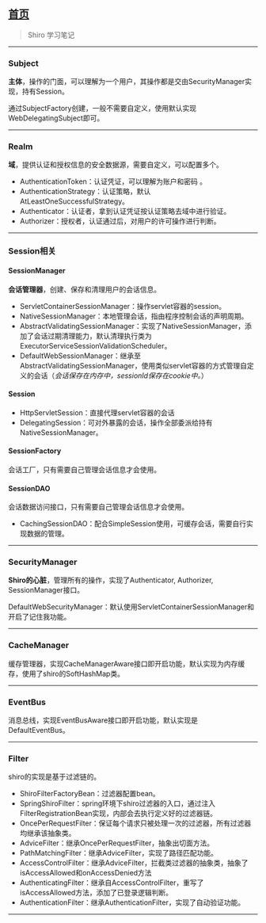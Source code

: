 ## [首页](https://kingkh1995.github.io/blog/)
> Shiro 学习笔记

***

### Subject

**主体**，操作的门面，可以理解为一个用户，其操作都是交由SecurityManager实现，持有Session。

通过SubjectFactory创建，一般不需要自定义，使用默认实现WebDelegatingSubject即可。

***

### Realm

**域**，提供认证和授权信息的安全数据源，需要自定义，可以配置多个。

- AuthenticationToken：认证凭证，可以理解为账户和密码 。
- AuthenticationStrategy：认证策略，默认AtLeastOneSuccessfulStrategy。
- Authenticator：认证者，拿到认证凭证按认证策略去域中进行验证。
- Authorizer：授权者，认证通过后，对用户的许可操作进行判断。

***

### Session相关

#### SessionManager

**会话管理器**，创建、保存和清理用户的会话信息。

- ServletContainerSessionManager：操作servlet容器的session。
- NativeSessionManager：本地管理会话，指由程序控制会话的声明周期。
- AbstractValidatingSessionManager：实现了NativeSessionManager，添加了会话过期清理能力，默认清理执行类为ExecutorServiceSessionValidationScheduler。
- DefaultWebSessionManager：继承至AbstractValidatingSessionManager，使用类似servlet容器的方式管理自定义的会话（*会话保存在内存中，sessionId保存在cookie中。*）

#### Session

- HttpServletSession：直接代理servlet容器的会话
- DelegatingSession：可对外暴露的会话，操作全部委派给持有NativeSessionManager。

#### SessionFactory

会话工厂，只有需要自己管理会话信息才会使用。

#### SessionDAO

会话数据访问接口，只有需要自己管理会话信息才会使用。

- CachingSessionDAO：配合SimpleSession使用，可缓存会话，需要自行实现数据的管理。

***

### SecurityManager

**Shiro的心脏**，管理所有的操作，实现了Authenticator, Authorizer, SessionManager接口。

DefaultWebSecurityManager：默认使用ServletContainerSessionManager和开启了记住我功能。

***

### CacheManager

缓存管理器，实现CacheManagerAware接口即开启功能，默认实现为内存缓存，使用了shiro的SoftHashMap类。

***

### EventBus

消息总线，实现EventBusAware接口即开启功能，默认实现是DefaultEventBus。

***

### Filter

shiro的实现是基于过滤链的。

- ShiroFilterFactoryBean：过滤器配置bean。
- SpringShiroFilter：spring环境下shiro过滤器的入口，通过注入FilterRegistrationBean实现，内部会去执行定义好的过滤器链。
- OncePerRequestFilter：保证每个请求只被处理一次的过滤器，所有过滤器均继承该抽象类。
- AdviceFilter：继承OncePerRequestFilter，抽象出切面方法。
- PathMatchingFilter：继承AdviceFilter，实现了路径匹配功能。
- AccessControlFilter：继承AdviceFilter，拦截类过滤器的抽象类，抽象了isAccessAllowed和onAccessDenied方法
- AuthenticatingFilter：继承自AccessControlFilter，重写了isAccessAllowed方法，添加了已登录逻辑判断。
- AuthenticationFilter：继承AuthenticationFilter，实现了自动验证功能。

***
        

